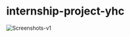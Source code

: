 # internship-project-yhc
![Screenshots-v1](https://user-images.githubusercontent.com/55374292/179555258-1e489e76-570b-498f-a0e7-acafb82fd11e.png)
